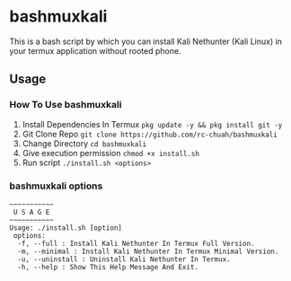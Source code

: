 # bashmuxkali
This is a bash script by which you can install Kali Nethunter (Kali Linux) in your termux application without rooted phone.

## Usage
### How To Use bashmuxkali
1. Install Dependencies In Termux `pkg update -y && pkg install git -y`
2. Git Clone Repo `git clone https://github.com/rc-chuah/bashmuxkali`
3. Change Directory `cd bashmuxkali`
4. Give execution permission `chmod +x install.sh`
5. Run script `./install.sh <options>`
### bashmuxkali options
```
~~~~~~~~~~~
 U S A G E
~~~~~~~~~~~
Usage: ./install.sh [option]
 options:
  -f, --full : Install Kali Nethunter In Termux Full Version.
  -m, --minimal : Install Kali Nethunter In Termux Minimal Version.
  -u, --uninstall : Uninstall Kali Nethunter In Termux.
  -h, --help : Show This Help Message And Exit.
```
